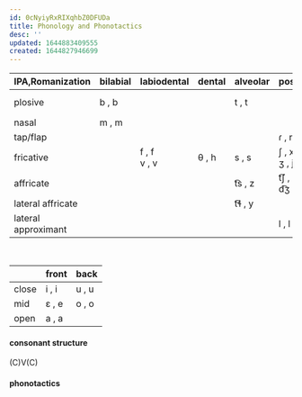 ```yaml
---
id: 0cNyiyRxRIXqhbZ0DFUDa
title: Phonology and Phonotactics
desc: ''
updated: 1644883409555
created: 1644827946699
---
```


|  IPA,Romanization   | bilabial | labiodental     | dental | alveolar | postalveolar      | velar           | glottal |
|---------------------|----------|-----------------|--------|----------|-------------------|-----------------|---------|
| plosive             | b , b    |                 |        | t , t    |                   | k , k<br> g , g | ʔ , w   |
| nasal               | m , m    |                 |        |          |                   | ŋ , n           |         |
| tap/flap            |          |                 |        |          | ɾ , r             |                 |         |
| fricative           |          | f , f<br> v , v | θ , h  | s , s    | ʃ , x<br> ʒ , j   | x , c           |         |
| affricate           |          |                 |        | t͡s , z   | t͡ʃ , q<br> d͡ʒ , d |                 |         |
| lateral affricate   |          |                 |        | t͡ɬ , y   |                   |                 |         |
| lateral approximant |          |                 |        |          | l , l             |                 |         |
<br>

|       | front | back  |
|-------|-------|-------|
| close | i , i | u , u |
| mid   | ɛ , e | o , o |
| open  | a , a |       |

#### consonant structure
(C)V(C)

#### phonotactics